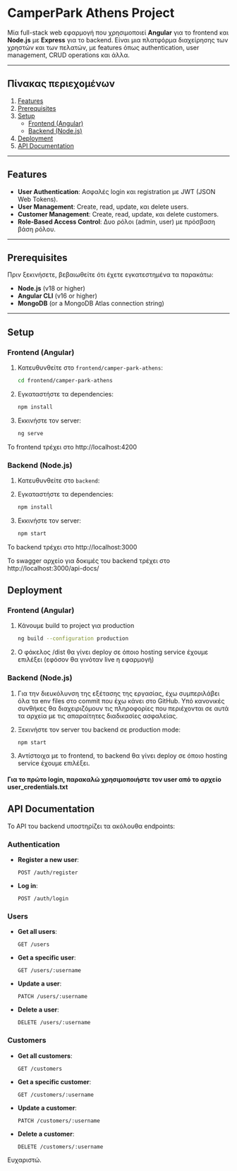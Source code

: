 # CamperPark Athens Project

Μία full-stack web εφαρμογή που χρησιμοποιεί **Angular** για το frontend και **Node.js** με **Express** για το backend. Είναι μια πλατφόρμα διαχείρησης των χρηστών και των πελατών, με features όπως authentication, user management, CRUD operations και άλλα.

---

## Πίνακας περιεχομένων

1. [Features](#features)
2. [Prerequisites](#prerequisites)
3. [Setup](#setup)
   - [Frontend (Angular)](#frontend-angular)
   - [Backend (Node.js)](#backend-nodejs)
4. [Deployment](#deployment)
5. [API Documentation](#api-documentation)

---

## Features

- **User Authentication**: Ασφαλές login και registration με JWT (JSON Web Tokens).
- **User Management**: Create, read, update, και delete users.
- **Customer Management**: Create, read, update, και delete customers.
- **Role-Based Access Control**: Δυο ρόλοι (admin, user) με πρόσβαση βάση ρόλου.

---

## Prerequisites

Πριν ξεκινήσετε, βεβαιωθείτε ότι έχετε εγκατεστημένα τα παρακάτω:

- **Node.js** (v18 or higher)
- **Angular CLI** (v16 or higher)
- **MongoDB** (or a MongoDB Atlas connection string)

---

## Setup

### Frontend (Angular)

1. Κατευθυνθείτε στο `frontend/camper-park-athens`:
   ```bash
   cd frontend/camper-park-athens

2. Εγκαταστήστε τα dependencies:
   ```bash
   npm install

3. Εκκινήστε τον server:
   ```bash
   ng serve

To frontend τρέχει στο http://localhost:4200

### Backend (Node.js)

1. Κατευθυνθείτε στο `backend`:

2. Εγκαταστήστε τα dependencies:
   ```bash
   npm install

3. Εκκινήστε τον server:
   ```bash
   npm start

To backend τρέχει στο http://localhost:3000

To swagger αρχείο για δοκιμές του backend τρέχει στο http://localhost:3000/api-docs/

## Deployment

### Frontend (Angular)

1. Κάνουμε build το project για production
   ```bash
   ng build --configuration production

2. Ο φάκελος /dist θα γίνει deploy σε όποιο hosting service έχουμε επιλέξει (εφόσον θα γινόταν live η εφαρμογή)

### Backend (Node.js)

1. Για την διευκόλυνση της εξέτασης της εργασίας, έχω συμπεριλάβει όλα τα env files στο commit που έχω κάνει στο GitHub. Υπό κανονικές συνθήκες θα διαχειριζόμουν τις πληροφορίες που περιέχονται σε αυτά τα αρχεία με τις απαραίτητες διαδικασίες ασφαλείας.

2. Ξεκινήστε τον server του backend σε production mode:
   ```bash
   npm start
3. Αντίστοιχα με το frontend, το backend θα γίνει deploy σε όποιο hosting service έχουμε επιλέξει.

#### Για το πρώτο login, παρακαλώ χρησιμοποιήστε τον user από το αρχείο user_credentials.txt

## API Documentation

Το ΑPI του backend υποστηρίζει τα ακόλουθα endpoints:

### Authentication

- **Register a new user**:
  ```http
  POST /auth/register

- **Log in**:
  ```http
  POST /auth/login

### Users

- **Get all users**:
  ```http
  GET /users

- **Get a specific user**:
  ```http
  GET /users/:username

- **Update a user**:
  ```http
  PATCH /users/:username

- **Delete a user**:
  ```http
  DELETE /users/:username

### Customers

- **Get all customers**:
  ```http
  GET /customers

- **Get a specific customer**:
  ```http
  GET /customers/:username

- **Update a customer**:
  ```http
  PATCH /customers/:username

- **Delete a customer**:
  ```http
  DELETE /customers/:username

Ευχαριστώ.
